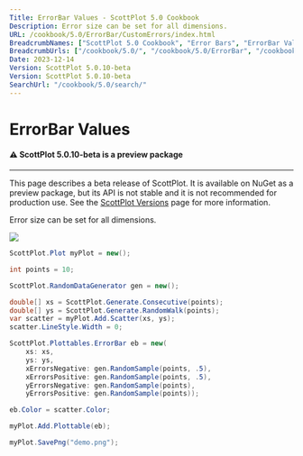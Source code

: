 ```yaml
---
Title: ErrorBar Values - ScottPlot 5.0 Cookbook
Description: Error size can be set for all dimensions.
URL: /cookbook/5.0/ErrorBar/CustomErrors/index.html
BreadcrumbNames: ["ScottPlot 5.0 Cookbook", "Error Bars", "ErrorBar Values"]
BreadcrumbUrls: ["/cookbook/5.0/", "/cookbook/5.0/ErrorBar", "/cookbook/5.0/ErrorBar/CustomErrors"]
Date: 2023-12-14
Version: ScottPlot 5.0.10-beta
Version: ScottPlot 5.0.10-beta
SearchUrl: "/cookbook/5.0/search/"
---
```


# ErrorBar Values



<div class='alert alert-warning' role='alert'><h4 class='alert-heading py-0 my-0'>⚠️ ScottPlot 5.0.10-beta is a preview package</h4><hr /><p class='mb-0'><span class='fw-semibold'>This page describes a beta release of ScottPlot.</span> It is available on NuGet as a preview package, but its API is not stable and it is not recommended for production use. See the <a href='https://scottplot.net/versions/'>ScottPlot Versions</a> page for more information. </p></div>



Error size can be set for all dimensions.

[![](/cookbook/5.0/images/CustomErrors.png)](/cookbook/5.0/images/CustomErrors.png)

```cs
ScottPlot.Plot myPlot = new();

int points = 10;

ScottPlot.RandomDataGenerator gen = new();

double[] xs = ScottPlot.Generate.Consecutive(points);
double[] ys = ScottPlot.Generate.RandomWalk(points);
var scatter = myPlot.Add.Scatter(xs, ys);
scatter.LineStyle.Width = 0;

ScottPlot.Plottables.ErrorBar eb = new(
    xs: xs,
    ys: ys,
    xErrorsNegative: gen.RandomSample(points, .5),
    xErrorsPositive: gen.RandomSample(points, .5),
    yErrorsNegative: gen.RandomSample(points),
    yErrorsPositive: gen.RandomSample(points));

eb.Color = scatter.Color;

myPlot.Add.Plottable(eb);

myPlot.SavePng("demo.png");

```

